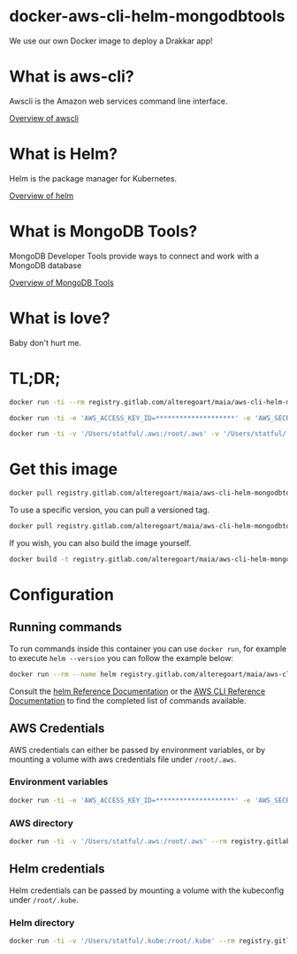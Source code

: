 # docker-aws-cli-helm-mongodbtools 

We use our own Docker image to deploy a Drakkar app!

# What is aws-cli?

Awscli is the Amazon web services command line interface.

[Overview of awscli](https://docs.aws.amazon.com/cli/index.html)

# What is Helm?

Helm is the package manager for Kubernetes.

[Overview of helm](https://helm.sh/docs/)

# What is MongoDB Tools?

MongoDB Developer Tools provide ways to connect and work with a MongoDB database

[Overview of MongoDB Tools](https://www.mongodb.com/developer-tools)

# What is love?

Baby don't hurt me.

# TL;DR;

```bash
docker run -ti --rm registry.gitlab.com/alteregoart/maia/aws-cli-helm-mongodbtools
```

```bash
docker run -ti -e 'AWS_ACCESS_KEY_ID=********************' -e 'AWS_SECRET_ACCESS_KEY=****************************************' -v '/Users/statful/.kube:/root/.kube' --rm registry.gitlab.com/alteregoart/maia/aws-cli-helm-mongodbtools helm list
```

```bash
docker run -ti -v '/Users/statful/.aws:/root/.aws' -v '/Users/statful/.kube:/root/.kube' --rm statful/awscli-helm helm listt
```

# Get this image

```bash
docker pull registry.gitlab.com/alteregoart/maia/aws-cli-helm-mongodbtools:latest
```

To use a specific version, you can pull a versioned tag.

```bash
docker pull registry.gitlab.com/alteregoart/maia/aws-cli-helm-mongodbtools:[TAG]
```

If you wish, you can also build the image yourself.

```bash
docker build -t registry.gitlab.com/alteregoart/maia/aws-cli-helm-mongodbtools:latest
```

# Configuration

## Running commands

To run commands inside this container you can use `docker run`, for example to execute `helm --version` you can follow the example below:

```bash
docker run --rm --name helm registry.gitlab.com/alteregoart/maia/aws-cli-helm-mongodbtools:latest -- helm version
```

Consult the [helm Reference Documentation](https://helm.sh/docs/) or the [AWS CLI Reference Documentation](https://docs.aws.amazon.com/cli/index.html) to find the completed list of commands available.

## AWS Credentials

AWS credentials can either be passed by environment variables, or by mounting a volume with aws credentials file under `/root/.aws`.

### Environment variables

```bash
docker run -ti -e 'AWS_ACCESS_KEY_ID=********************' -e 'AWS_SECRET_ACCESS_KEY=****************************************' --rm registry.gitlab.com/alteregoart/maia/aws-cli-helm-mongodbtools aws s3 ls
```

### AWS directory

```bash
docker run -ti -v '/Users/statful/.aws:/root/.aws' --rm registry.gitlab.com/alteregoart/maia/aws-cli-helm-mongodbtools aws s3
```

## Helm credentials

Helm credentials can be passed by mounting a volume with the kubeconfig under `/root/.kube`.

### Helm directory

```bash
docker run -ti -v '/Users/statful/.kube:/root/.kube' --rm registry.gitlab.com/alteregoart/maia/aws-cli-helm-mongodbtools helm get pods
```
